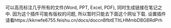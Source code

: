 可以高亮标注几乎所有的文件(Word, PPT, Excel, PDF), 同时生成链接在笔记之中. 因为这个插件可能有版权的问题, 所以暂时只能去下面这个网址下载. 设置插件请看https://kknwfe6755.feishu.cn/docs/doccnBfbtETItLHMmbDBGBRdPrh

